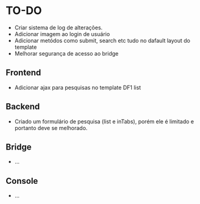 TO-DO
=====

- Criar sistema de log de alterações.
- Adicionar imagem ao login de usuário
- Adicionar metódos como submit, search etc tudo no dafault layout do template
- Melhorar segurança de acesso ao bridge

Frontend
--------

- Adicionar ajax para pesquisas no template DF1 list 

Backend
-------

- Criado um formulário de pesquisa (list e inTabs), porém ele é limitado e portanto deve se melhorado.

Bridge
------

- ...

Console
-------

- ...